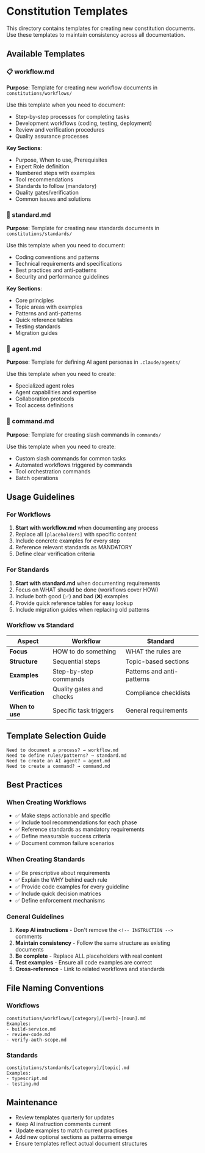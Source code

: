 # Constitution Templates

This directory contains templates for creating new constitution documents. Use these templates to maintain consistency across all documentation.

## Available Templates

### 📋 workflow.md
**Purpose**: Template for creating new workflow documents in `constitutions/workflows/`

Use this template when you need to document:
- Step-by-step processes for completing tasks
- Development workflows (coding, testing, deployment)
- Review and verification procedures
- Quality assurance processes

**Key Sections**:
- Purpose, When to use, Prerequisites
- Expert Role definition
- Numbered steps with examples
- Tool recommendations
- Standards to follow (mandatory)
- Quality gates/verification
- Common issues and solutions

### 📐 standard.md
**Purpose**: Template for creating new standards documents in `constitutions/standards/`

Use this template when you need to document:
- Coding conventions and patterns
- Technical requirements and specifications
- Best practices and anti-patterns
- Security and performance guidelines

**Key Sections**:
- Core principles
- Topic areas with examples
- Patterns and anti-patterns
- Quick reference tables
- Testing standards
- Migration guides

### 🤖 agent.md
**Purpose**: Template for defining AI agent personas in `.claude/agents/`

Use this template when you need to create:
- Specialized agent roles
- Agent capabilities and expertise
- Collaboration protocols
- Tool access definitions

### 🔧 command.md
**Purpose**: Template for creating slash commands in `commands/`

Use this template when you need to create:
- Custom slash commands for common tasks
- Automated workflows triggered by commands
- Tool orchestration commands
- Batch operations

## Usage Guidelines

### For Workflows

1. **Start with workflow.md** when documenting any process
2. Replace all `[placeholders]` with specific content
3. Include concrete examples for every step
4. Reference relevant standards as MANDATORY
5. Define clear verification criteria

### For Standards

1. **Start with standard.md** when documenting requirements
2. Focus on WHAT should be done (workflows cover HOW)
3. Include both good (✅) and bad (❌) examples
4. Provide quick reference tables for easy lookup
5. Include migration guides when replacing old patterns

### Workflow vs Standard

| Aspect | Workflow | Standard |
|--------|----------|----------|
| **Focus** | HOW to do something | WHAT the rules are |
| **Structure** | Sequential steps | Topic-based sections |
| **Examples** | Step-by-step commands | Patterns and anti-patterns |
| **Verification** | Quality gates and checks | Compliance checklists |
| **When to use** | Specific task triggers | General requirements |

## Template Selection Guide

```
Need to document a process? → workflow.md
Need to define rules/patterns? → standard.md
Need to create an AI agent? → agent.md
Need to create a command? → command.md
```

## Best Practices

### When Creating Workflows

- ✅ Make steps actionable and specific
- ✅ Include tool recommendations for each phase
- ✅ Reference standards as mandatory requirements
- ✅ Define measurable success criteria
- ✅ Document common failure scenarios

### When Creating Standards

- ✅ Be prescriptive about requirements
- ✅ Explain the WHY behind each rule
- ✅ Provide code examples for every guideline
- ✅ Include quick decision matrices
- ✅ Define enforcement mechanisms

### General Guidelines

1. **Keep AI instructions** - Don't remove the `<!-- INSTRUCTION -->` comments
2. **Maintain consistency** - Follow the same structure as existing documents
3. **Be complete** - Replace ALL placeholders with real content
4. **Test examples** - Ensure all code examples are correct
5. **Cross-reference** - Link to related workflows and standards

## File Naming Conventions

### Workflows
```
constitutions/workflows/[category]/[verb]-[noun].md
Examples:
- build-service.md
- review-code.md
- verify-auth-scope.md
```

### Standards
```
constitutions/standards/[category]/[topic].md
Examples:
- typescript.md
- testing.md
```

## Maintenance

- Review templates quarterly for updates
- Keep AI instruction comments current
- Update examples to match current practices
- Add new optional sections as patterns emerge
- Ensure templates reflect actual document structures